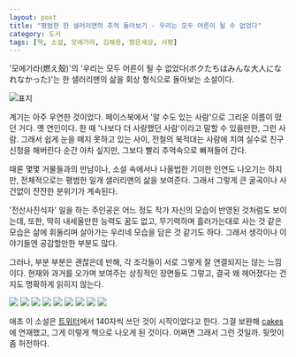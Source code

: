 ```yaml
---
layout: post
title: "평범한 한 샐러리맨의 추억 돌아보기 - 우리는 모두 어른이 될 수 없었다"
category: 도서
tags: [책, 소설, 모에가라, 김해용, 밝은세상, 서평]
---
```


'모에가라(燃え殼)'의
'우리는 모두 어른이 될 수 없었다(ボクたちはみんな大人になれなかった)'는
한 샐러리맨의 삶을 회상 형식으로 돌아보는 소설이다.

![표지](https://lh3.googleusercontent.com/sOv5_LcM7oPDrECcmZzfVVfGCLWO3wIAJPkKRGVVu-M-BVpFoxqK8IJdipmy2TzI5IWSJaF4SeNRwg=s480)

계기는 아주 우연한 것이었다.
페이스북에서 '알 수도 있는 사람'으로 그리운 이름이 떴던 거다.
옛 연인이다.
한 때 '나보다 더 사랑했던 사람'이라고 말할 수 있을만한, 그런 사람.
그래서 쉽게 눈을 떼지 못하고 있는 사이,
전철의 북적대는 사람에 치여
실수로 친구 신청을 해버린다
순간 아차 싶지만,
그보다 빨리 추억속으로 빠져들어 간다.

때론 몇몇 거물들과의 만남이나,
소설 속에서나 나올법한 기이한 인연도 나오기는 하지만,
전체적으로는 평범한 일개 샐러리맨의 삶을 보여준다.
그래서 그렇게 큰 굴곡이나 사건없이 잔잔한 분위기가 계속된다.

'전산사진식자' 일을 하는 주인공은
어느 정도 작가 자신의 모습이 반영된 것처럼도 보이는데,
또한, 딱히 내세울만한 능력도 꿈도 없고,
무기력하며 흘러가는대로 사는 것 같은 모습은
삶에 휘둘리며 살아가는 우리네 모습을 담은 것 같기도 하다.
그래서 생각이나 이야기들엔 공감할만한 부분도 많다.

그러나, 부분 부분은 괜찮은데 반해,
각 조각들이 서로 그렇게 잘 연결되지는 않는 느낌이다.
현재와 과거를 오가며 보여주는 상징적인 장면들도 그렇고,
결국 왜 헤어졌다는 건지도 명확하게 읽히지 않는다.

<div id="slides" class="slidejs">
<img src="http://image.aladin.co.kr/product/13920/26/cardview/8984373494_f1.jpg" />
<img src="http://image.aladin.co.kr/product/13920/26/cardview/8984373494_t1.jpg" />
<img src="http://image.aladin.co.kr/product/13920/26/cardview/8984373494_t2.jpg" />
<img src="http://image.aladin.co.kr/product/13920/26/cardview/8984373494_t3.jpg" />
<img src="http://image.aladin.co.kr/product/13920/26/cardview/8984373494_t4.jpg" />
<img src="http://image.aladin.co.kr/product/13920/26/cardview/8984373494_t5.jpg" />
<img src="http://image.aladin.co.kr/product/13920/26/cardview/8984373494_t6.jpg" />
<img src="http://image.aladin.co.kr/product/13920/26/cardview/8984373494_t7.jpg" />
<img src="http://image.aladin.co.kr/product/13920/26/cardview/8984373494_t8.jpg" />
</div>
<script>$("#slides").slidesjs({width:560,height:560});</script>

애초 이 소설은
[트위터](https://twitter.com/Pirate_Radio_)에서 140자씩 쓰던 것이 시작이었다고 한다.
그걸 보완해 [cakes](https://cakes.mu/series/3635)에 연재했고,
그게 이렇게 책으로 나오게 된 것이다.
어쩌면 그래서 그런 것일까.
뒷맛이 좀 허전하다.

